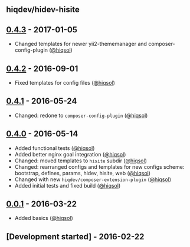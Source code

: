 hiqdev/hidev-hisite
-------------------

## [0.4.3] - 2017-01-05

- Changed templates for newer yii2-thememanager and composer-config-plugin ([@hiqsol])

## [0.4.2] - 2016-09-01

- Fixed templates for config files ([@hiqsol])

## [0.4.1] - 2016-05-24

- Changed: redone to `composer-config-plugin` ([@hiqsol])

## [0.4.0] - 2016-05-14

- Added functional tests ([@hiqsol])
- Added better nginx goal integration ([@hiqsol])
- Changed: moved templates to `hisite` subdir ([@hiqsol])
- Changed: rearranged configs and templates for new configs scheme: bootstrap, defines, params, hidev, hisite, web ([@hiqsol])
- Changed with new `hiqdev/composer-extension-plugin` ([@hiqsol])
- Added initial tests and fixed build ([@hiqsol])

## [0.0.1] - 2016-03-22

- Added basics ([@hiqsol])

## [Development started] - 2016-02-22

[@hiqsol]: https://github.com/hiqsol
[sol@hiqdev.com]: https://github.com/hiqsol
[@SilverFire]: https://github.com/SilverFire
[silverfire@hiqdev.com]: https://github.com/SilverFire
[@tafid]: https://github.com/tafid
[tafid@hiqdev.com]: https://github.com/tafid
[@BladeRoot]: https://github.com/BladeRoot
[bladeroot@hiqdev.com]: https://github.com/BladeRoot
[Under development]: https://github.com/hiqdev/hidev-hisite/compare/0.4.2...HEAD
[0.4.2]: https://github.com/hiqdev/hidev-hisite/compare/0.4.1...0.4.2
[0.4.1]: https://github.com/hiqdev/hidev-hisite/compare/0.4.0...0.4.1
[0.4.0]: https://github.com/hiqdev/hidev-hisite/compare/0.0.1...0.4.0
[0.0.1]: https://github.com/hiqdev/hidev-hisite/releases/tag/0.0.1
[0.4.3]: https://github.com/hiqdev/hidev-hisite/compare/0.4.2...0.4.3
